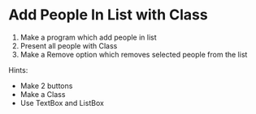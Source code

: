 # Add People In List with Class

1. Make a program which add people in list
2. Present all people with Class
3. Make a Remove option which removes selected people from the list

Hints:
- Make 2 buttons
- Make a Class
- Use TextBox and ListBox

